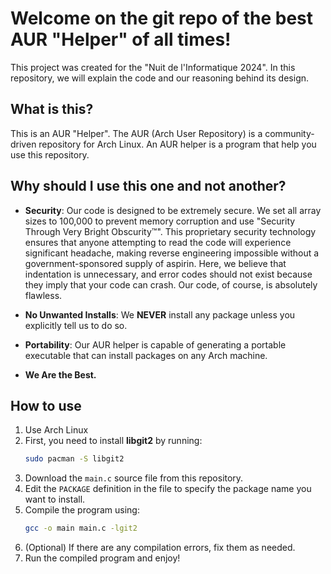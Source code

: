 # Welcome on the git repo of the best AUR "Helper" of all times!
This project was created for the "Nuit de l'Informatique 2024". In this repository, we will explain the code and our reasoning behind its design.

## What is this?
This is an AUR "Helper". The AUR (Arch User Repository) is a community-driven repository for Arch Linux. An AUR helper is a program that help you use this repository.
## Why should I use this one and not another?

-   **Security**: Our code is designed to be extremely secure. We set all array sizes to 100,000 to prevent memory corruption and use "Security Through Very Bright Obscurity™". This proprietary security technology ensures that anyone attempting to read the code will experience significant headache, making reverse engineering impossible without a government-sponsored supply of aspirin. Here, we believe that indentation is unnecessary, and error codes should not exist because they imply that your code can crash. Our code, of course, is absolutely flawless.
    
-   **No Unwanted Installs**: We **NEVER** install any package unless you explicitly tell us to do so.
    
-   **Portability**: Our AUR helper is capable of generating a portable executable that can install packages on any Arch machine.
    
-   **We Are the Best.**

## How to use


1. Use Arch Linux
2. First, you need to install **libgit2** by running:
	```bash
	sudo pacman -S libgit2
	```
3. Download the `main.c` source file from this repository.
4. Edit the `PACKAGE` definition in the file to specify the package name you want to install.
5. Compile the program using:
	```bash
	gcc -o main main.c -lgit2
	```
6. (Optional) If there are any compilation errors, fix them as needed.
7. Run the compiled program and enjoy!

